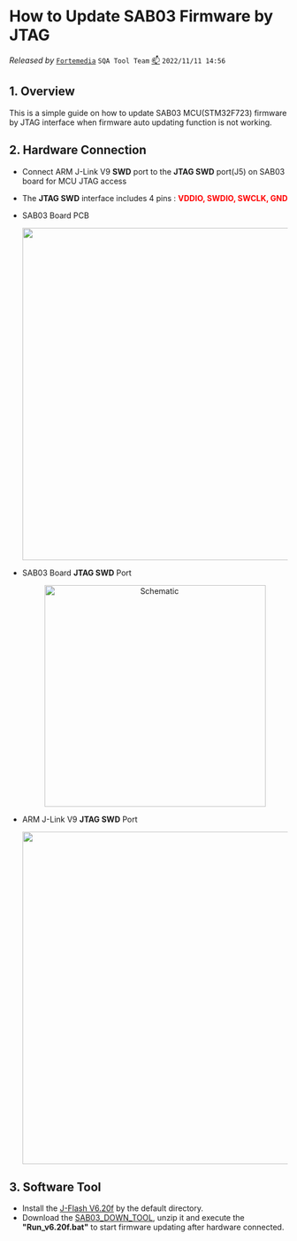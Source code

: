 # How to Update SAB03 Firmware by JTAG

*Released by* [`Fortemedia`](https://www.fortemedia.com/ "Listen and sound better. Anywhere!") `SQA Tool Team` <a href="mailto:qiangp@fortemedia.com" title="Email the developer">📫</a> `2022/11/11 14:56`

## 1. Overview

This is a simple guide on how to update SAB03 MCU(STM32F723) firmware by JTAG interface when firmware auto updating function is not working.

## 2. Hardware Connection

*   Connect ARM J-Link V9 **SWD** port to the **JTAG SWD** port(J5) on SAB03 board for MCU JTAG access
*   The **JTAG SWD** interface includes 4 pins :  **<font color=Red>VDDIO, SWDIO, SWCLK, GND</font>**

*   SAB03 Board PCB
    <br><center class="half"><img src="https://note.youdao.com/yws/api/personal/file/WEB60317751dc5e97a5c527657f2845ad50?method=download&shareKey=a09d293d1f943afb39e32f498683eea6" width="600" />

*   SAB03 Board **JTAG SWD** Port
    <br><center class="half"><img src="https://note.youdao.com/yws/api/personal/file/WEB0c7da00b0709500861bd89b3fe157642?method=download&shareKey=8588333df5e02dee5526436b1528e25d" alt="Schematic" width="400" /> </center>

*   ARM J-Link V9 **JTAG SWD** Port
    <br><center class="half"><img src="https://note.youdao.com/yws/api/personal/file/WEBbf601a0ce19dc9c68f464494ae0d1a57?method=download&shareKey=192a533ec93546dc7cb75ac518c4fac3" width="600" />

## 3. Software Tool

*   Install the [J-Flash V6.20f](https://fortemediainc.sharepoint.com/\:u:/s/live_doc/products/EXBjdRiIZtRPhwy52B-GJEQBbpW3Yi8sORMyyZyuQZJo7w?e=gQivdc) by the default directory.
*   Download the [SAB03\_DOWN\_TOOL](https://fortemediainc.sharepoint.com/\:u:/s/live_doc/products/Ecm1kz2DDFNJqS_g5CW4yhcBwT1a5m1Ahr5gyWgvdBl_Jg?e=CDzmzK), unzip it and execute the **"Run\_v6.20f.bat"** to start firmware updating after hardware connected.

